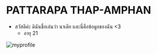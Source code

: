 # PATTARAPA THAP-AMPHAN

- สวัสดีค่ะ ดิฉันชื่อเล่นว่า นาเดีย และนี่คือข้อมูลของฉัน <3 
  - อายุ 21
    


![myprofile](img/profile.jpg)
